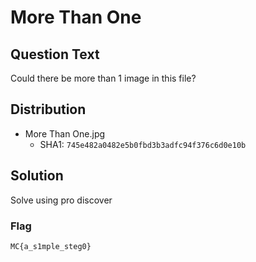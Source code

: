 # More Than One

## Question Text

Could there be more than 1 image in this file?

## Distribution
- More Than One.jpg
    - SHA1: `745e482a0482e5b0fbd3b3adfc94f376c6d0e10b`

## Solution
Solve using pro discover

### Flag
`MC{a_s1mple_steg0}`

